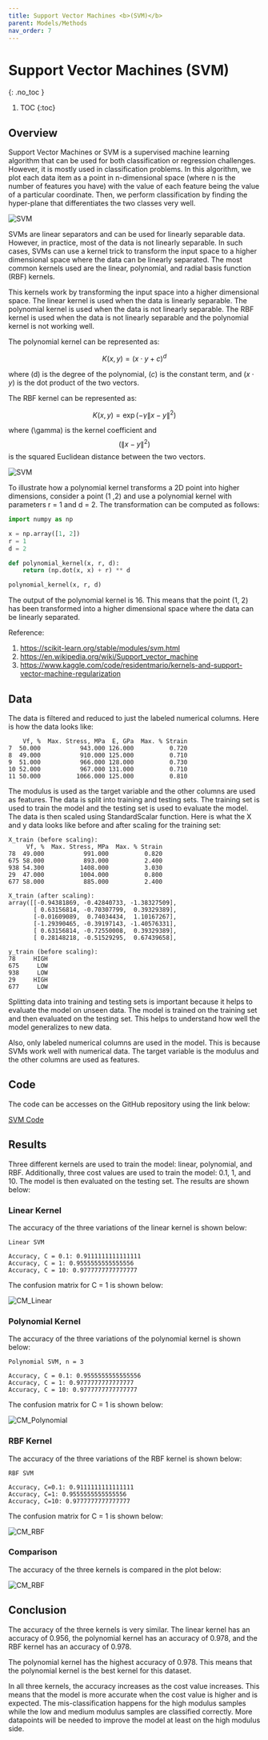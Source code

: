 ```yaml
---
title: Support Vector Machines <b>(SVM)</b>
parent: Models/Methods
nav_order: 7
---
```


# Support Vector Machines (SVM)
{: .no_toc }


1. TOC
{:toc}

## Overview
Support Vector Machines or SVM is a supervised machine learning algorithm that can be used for both classification or regression challenges. However, it is mostly used in classification problems. In this algorithm, we plot each data item as a point in n-dimensional space (where n is the number of features you have) with the value of each feature being the value of a particular coordinate. Then, we perform classification by finding the hyper-plane that differentiates the two classes very well.

![SVM](/assets/imgs/svm/svm_1.png)

SVMs are linear separators and can be used for linearly separable data. However, in practice, most of the data is not linearly separable. In such cases, SVMs can use a kernel trick to transform the input space to a higher dimensional space where the data can be linearly separated. The most common kernels used are the linear, polynomial, and radial basis function (RBF) kernels.

This kernels work by transforming the input space into a higher dimensional space. The linear kernel is used when the data is linearly separable. The polynomial kernel is used when the data is not linearly separable. The RBF kernel is used when the data is not linearly separable and the polynomial kernel is not working well.

The polynomial kernel can be represented as:

$$ 
K(x, y) = (x \cdot y + c)^d
$$

where \(d\) is the degree of the polynomial, $(c)$ is the constant term, and $(x \cdot y)$ is the dot product of the two vectors.

The RBF kernel can be represented as:

$$
K(x, y) = \exp(-\gamma \lVert x - y \rVert^2)
$$

where \(\gamma\) is the kernel coefficient and $$ (\lVert x - y \rVert^2) $$ is the squared Euclidean distance between the two vectors.

![SVM](/assets/imgs/svm/svm_2.png)

To illustrate how a polynomial kernel transforms a 2D point into higher dimensions, consider a point (1 ,2) and use a polynomial kernel with parameters r = 1 and d = 2. The transformation can be computed as follows:

```python
import numpy as np

x = np.array([1, 2])
r = 1
d = 2

def polynomial_kernel(x, r, d):
    return (np.dot(x, x) + r) ** d

polynomial_kernel(x, r, d)
```

The output of the polynomial kernel is 16. This means that the point (1, 2) has been transformed into a higher dimensional space where the data can be linearly separated.

Reference: 
1. https://scikit-learn.org/stable/modules/svm.html
2. https://en.wikipedia.org/wiki/Support_vector_machine
3. https://www.kaggle.com/code/residentmario/kernels-and-support-vector-machine-regularization

## Data

The data is filtered and reduced to just the labeled numerical columns. Here is how the data looks like:

```
    Vf, %  Max. Stress, MPa  E, GPa  Max. % Strain
7  50.000           943.000 126.000          0.720
8  49.000           910.000 125.000          0.710
9  51.000           966.000 128.000          0.730
10 52.000           967.000 131.000          0.710
11 50.000          1066.000 125.000          0.810
```
The modulus is used as the target variable and the other columns are used as features. The data is split into training and testing sets. The training set is used to train the model and the testing set is used to evaluate the model. The data is then scaled using StandardScalar function. Here is what the X and y data looks like before and after scaling for the training set:

```
X_train (before scaling):
     Vf, %  Max. Stress, MPa  Max. % Strain
78  49.000           991.000          0.820
675 58.000           893.000          2.400
938 54.300          1408.000          3.030
29  47.000          1004.000          0.800
677 58.000           885.000          2.400

X_train (after scaling):
array([[-0.94381869, -0.42840733, -1.38327509],
       [ 0.63156814, -0.70307799,  0.39329389],
       [-0.01609089,  0.74034434,  1.10167267],
       [-1.29390465, -0.39197143, -1.40576331],
       [ 0.63156814, -0.72550008,  0.39329389],
       [ 0.28148218, -0.51529295,  0.67439658],
       
y_train (before scaling):
78     HIGH
675     LOW
938     LOW
29     HIGH
677     LOW
```

Splitting data into training and testing sets is important because it helps to evaluate the model on unseen data. The model is trained on the training set and then evaluated on the testing set. This helps to understand how well the model generalizes to new data.

Also, only labeled numerical columns are used in the model. This is because SVMs work well with numerical data. The target variable is the modulus and the other columns are used as features.

## Code

The code can be accesses on the GitHub repository using the link below:

[SVM Code](/assets/code/svm.py)

## Results

Three different kernels are used to train the model: linear, polynomial, and RBF. Additionally, three cost values are used to train the model: 0.1, 1, and 10. The model is then evaluated on the testing set. The results are shown below:

### Linear Kernel

The accuracy of the three variations of the linear kernel is shown below:

```
Linear SVM

Accuracy, C = 0.1: 0.9111111111111111
Accuracy, C = 1: 0.9555555555555556
Accuracy, C = 10: 0.9777777777777777
```

The confusion matrix for C = 1 is shown below:

![CM_Linear](/assets/imgs/svm/cm_linear.png)

### Polynomial Kernel

The accuracy of the three variations of the polynomial kernel is shown below:

```
Polynomial SVM, n = 3

Accuracy, C = 0.1: 0.9555555555555556
Accuracy, C = 1: 0.9777777777777777
Accuracy, C = 10: 0.9777777777777777
```

The confusion matrix for C = 1 is shown below:

![CM_Polynomial](/assets/imgs/svm/cm_poly.png)

### RBF Kernel

The accuracy of the three variations of the RBF kernel is shown below:

```
RBF SVM

Accuracy, C=0.1: 0.9111111111111111
Accuracy, C=1: 0.9555555555555556
Accuracy, C=10: 0.9777777777777777
```

The confusion matrix for C = 1 is shown below:

![CM_RBF](/assets/imgs/svm/cm_rbf.png)

### Comparison

The accuracy of the three kernels is compared in the plot below:

![CM_RBF](/assets/imgs/svm/Comparison.png)


## Conclusion

The accuracy of the three kernels is very similar. The linear kernel has an accuracy of 0.956, the polynomial kernel has an accuracy of 0.978, and the RBF kernel has an accuracy of 0.978. 

The polynomial kernel has the highest accuracy of 0.978. This means that the polynomial kernel is the best kernel for this dataset.

In all three kernels, the accuracy increases as the cost value increases. This means that the model is more accurate when the cost value is higher and is expected. The mis-classification happens for the high modulus samples while the low and medium modulus samples are classified correctly. More datapoints will be needed to improve the model at least on the high modulus side.